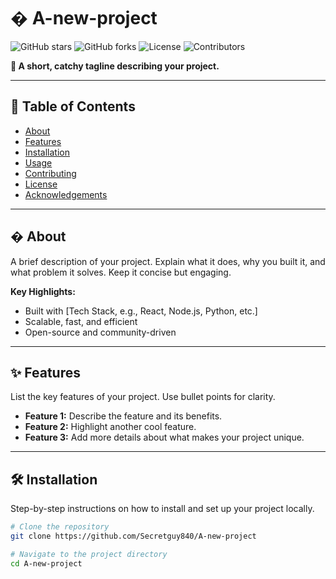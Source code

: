 # � A-new-project


![GitHub stars](https://img.shields.io/github/stars/yourusername/repo-name?style=social)
![GitHub forks](https://img.shields.io/github/forks/yourusername/repo-name?style=social)
![License](https://img.shields.io/github/license/yourusername/repo-name)
![Contributors](https://img.shields.io/github/contributors/yourusername/repo-name)

**🚀 A short, catchy tagline describing your project.**

---

## 📜 Table of Contents
- [About](#about)
- [Features](#features)
- [Installation](#installation)
- [Usage](#usage)
- [Contributing](#contributing)
- [License](#license)
- [Acknowledgements](#acknowledgements)

---

## � About
A brief description of your project. Explain what it does, why you built it, and what problem it solves. Keep it concise but engaging.

**Key Highlights:**
- Built with [Tech Stack, e.g., React, Node.js, Python, etc.]
- Scalable, fast, and efficient
- Open-source and community-driven

---

## ✨ Features
List the key features of your project. Use bullet points for clarity.

- **Feature 1:** Describe the feature and its benefits.
- **Feature 2:** Highlight another cool feature.
- **Feature 3:** Add more details about what makes your project unique.

---

## 🛠️ Installation
Step-by-step instructions on how to install and set up your project locally.

```bash
# Clone the repository
git clone https://github.com/Secretguy840/A-new-project

# Navigate to the project directory
cd A-new-project
